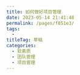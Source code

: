 ```yaml
---
title: 如何做好项目管理
date: 2023-05-14 21:41:48
permalink: /pages/f851e3/
tags: 
  - 
titleTag: 草稿
categories: 
  - 软素质
  - 团队管理
  - 项目管理
---
```

